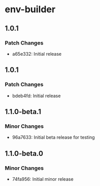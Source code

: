 # env-builder

## 1.0.1

### Patch Changes

- a65e332: Initial release

## 1.0.1

### Patch Changes

- bdeb4fd: Initial release

## 1.1.0-beta.1

### Minor Changes

- 96a7633: Initial beta release for testing

## 1.1.0-beta.0

### Minor Changes

- 74fa956: Initial minor release
